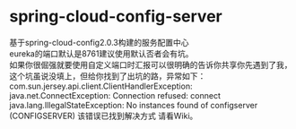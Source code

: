 # spring-cloud-config-server
基于spring-cloud-config2.0.3构建的服务配置中心 
</br>eureka的端口默认是8761建议使用默认否者会有坑。
</br>如果你很倔强就要使用自定义端口时汇报可以很明确的告诉你共享你先遇到了我，这个坑虽说没填上，但给你找到了出坑的路，异常如下： com.sun.jersey.api.client.ClientHandlerException: java.net.ConnectException: Connection refused: connect   java.lang.IllegalStateException: No instances found of configserver (CONFIGSERVER) 该错误已找到解决方式 请看Wiki。
